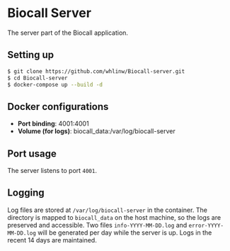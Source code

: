 # Biocall Server
The server part of the Biocall application.

## Setting up
```bash
$ git clone https://github.com/whlinw/Biocall-server.git
$ cd Biocall-server
$ docker-compose up --build -d
```

## Docker configurations
* **Port binding**: 4001:4001
* **Volume (for logs)**: biocall_data:/var/log/biocall-server

## Port usage
The server listens to port `4001`.

## Logging
Log files are stored at `/var/log/biocall-server` in the container. The directory is mapped to `biocall_data` on the host machine, so the logs are preserved and accessible. Two files `info-YYYY-MM-DD.log` and `error-YYYY-MM-DD.log` will be generated per day while the server is up. Logs in the recent 14 days are maintained.